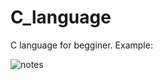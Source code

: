 # C_language
C language for begginer.
Example:



![notes](https://user-images.githubusercontent.com/87481819/154859852-d77f8033-8c94-493b-92c2-a5eb1a399cf4.png)

